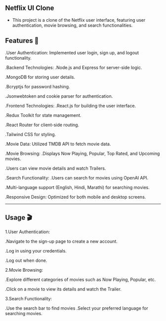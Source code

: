 
## Netflix UI Clone

- This project is a clone of the Netflix user interface, featuring user authentication, movie browsing, and search functionalities.

## Features 🚀
.User Authentication: Implemented user login, sign up, and logout functionality.

.Backend Technologies:
  .Node.js and Express for server-side logic.
  
  .MongoDB for storing user details.
  
  .Bcryptjs for password hashing.
  
  .Jsonwebtoken and cookie parser for authentication.

.Frontend Technologies:
  .React.js for building the user interface.
  
  .Redux Toolkit for state management.
  
  .React Router for client-side routing.
  
  .Tailwind CSS for styling.

.Movie Data: Utilized TMDB API to fetch movie data.

.Movie Browsing:
  .Displays Now Playing, Popular, Top Rated, and Upcoming movies.
  
  .Users can view movie details and watch Trailers.

.Search Functionality:
  .Users can search for movies using OpenAI API.
  
  .Multi-language support (English, Hindi, Marathi) for searching movies.

.Responsive Design: Optimized for both mobile and desktop screens.

________________________________________________________________________________________________________

## Usage 🎬

1.User Authentication:

 .Navigate to the sign-up page to create a new account.
 
 .Log in using your credentials.
 
 .Log out when done.

2.Movie Browsing:

 .Explore different categories of movies such as Now Playing, Popular, etc.
 
 .Click on a movie to view its details and watch the Trailer.

3.Search Functionality:

 .Use the search bar to find movies
 .Select your preferred language for searching movies.

